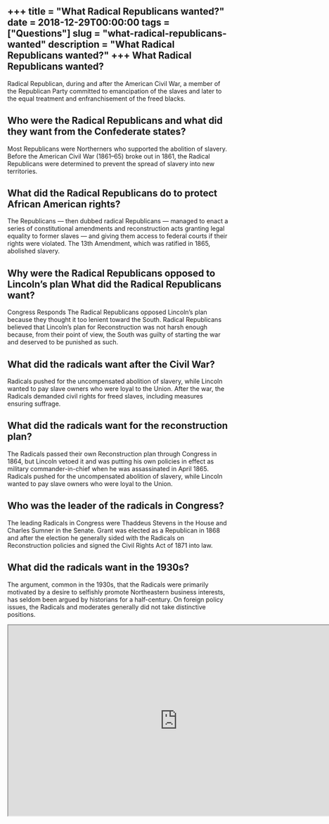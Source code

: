 +++
title = "What Radical Republicans wanted?"
date = 2018-12-29T00:00:00
tags = ["Questions"]
slug = "what-radical-republicans-wanted"
description = "What Radical Republicans wanted?"
+++
What Radical Republicans wanted?
--------------------------------

Radical Republican, during and after the American Civil War, a member of the Republican Party committed to emancipation of the slaves and later to the equal treatment and enfranchisement of the freed blacks.

Who were the Radical Republicans and what did they want from the Confederate states?
------------------------------------------------------------------------------------

Most Republicans were Northerners who supported the abolition of slavery. Before the American Civil War (1861–65) broke out in 1861, the Radical Republicans were determined to prevent the spread of slavery into new territories.

What did the Radical Republicans do to protect African American rights?
-----------------------------------------------------------------------

The Republicans — then dubbed radical Republicans — managed to enact a series of constitutional amendments and reconstruction acts granting legal equality to former slaves — and giving them access to federal courts if their rights were violated. The 13th Amendment, which was ratified in 1865, abolished slavery.

Why were the Radical Republicans opposed to Lincoln’s plan What did the Radical Republicans want?
-------------------------------------------------------------------------------------------------

Congress Responds The Radical Republicans opposed Lincoln’s plan because they thought it too lenient toward the South. Radical Republicans believed that Lincoln’s plan for Reconstruction was not harsh enough because, from their point of view, the South was guilty of starting the war and deserved to be punished as such.

What did the radicals want after the Civil War?
-----------------------------------------------

Radicals pushed for the uncompensated abolition of slavery, while Lincoln wanted to pay slave owners who were loyal to the Union. After the war, the Radicals demanded civil rights for freed slaves, including measures ensuring suffrage.

What did the radicals want for the reconstruction plan?
-------------------------------------------------------

The Radicals passed their own Reconstruction plan through Congress in 1864, but Lincoln vetoed it and was putting his own policies in effect as military commander-in-chief when he was assassinated in April 1865. Radicals pushed for the uncompensated abolition of slavery, while Lincoln wanted to pay slave owners who were loyal to the Union.

Who was the leader of the radicals in Congress?
-----------------------------------------------

The leading Radicals in Congress were Thaddeus Stevens in the House and Charles Sumner in the Senate. Grant was elected as a Republican in 1868 and after the election he generally sided with the Radicals on Reconstruction policies and signed the Civil Rights Act of 1871 into law.

What did the radicals want in the 1930s?
----------------------------------------

The argument, common in the 1930s, that the Radicals were primarily motivated by a desire to selfishly promote Northeastern business interests, has seldom been argued by historians for a half-century. On foreign policy issues, the Radicals and moderates generally did not take distinctive positions.

<iframe allow="accelerometer; autoplay; clipboard-write; encrypted-media; gyroscope; picture-in-picture" allowfullscreen="" class="__youtube_prefs__  epyt-is-override  no-lazyload" data-no-lazy="1" data-origheight="433" data-origwidth="770" data-skipgform_ajax_framebjll="" height="433" id="_ytid_15615" loading="lazy" src="https://www.youtube.com/embed/XjXw0nDNKUs?enablejsapi=1&autoplay=0&cc_load_policy=0&cc_lang_pref=&iv_load_policy=1&loop=0&modestbranding=0&rel=1&fs=1&playsinline=0&autohide=2&theme=dark&color=red&controls=1&" title="YouTube player" width="770"></iframe>